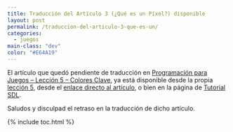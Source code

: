 ```yaml
---
title: Traducción del Artículo 3 (¿Qué es un Píxel?) disponible
layout: post
permalink: /traduccion-del-articulo-3-que-es-un/
categories:
  - juegos
main-class: "dev"
color: "#E64A19"
---
```

El artículo que quedó pendiente de traducción en [Programación para Juegos &#8211; Lección 5 &#8211; Colores Clave][1], ya está disponible desde la propia [lección 5][1], desde el [enlace directo al artículo][2], o bien en la página de [Tutorial SDL][3].

Saludos y disculpad el retraso en la traducción de dicho artículo.



 [1]: https://elbauldelprogramador.com/programacion-para-juegos-leccion-5/
 [2]: https://elbauldelprogramador.com/programacion-para-juegos-articulo-3-que/
 [3]: http://bashyc.blogspot.com/p/tutorial-sdl.html

{% include toc.html %}
